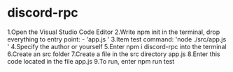 # discord-rpc

1.Open the Visual Studio Code Editor
2.Write npm init in the terminal, drop everything to entry point: - 'app.js '
3.Item test command: 'node ./src/app.js '
4.Specify the author or yourself
5.Enter npm i discord-rpc into the terminal
6.Create an src folder
7.Create a file in the src directory app.js
8.Enter this code located in the file app.js
9.To run, enter npm run test
